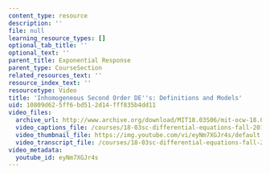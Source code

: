 ```yaml
---
content_type: resource
description: ''
file: null
learning_resource_types: []
optional_tab_title: ''
optional_text: ''
parent_title: Exponential Response
parent_type: CourseSection
related_resources_text: ''
resource_index_text: ''
resourcetype: Video
title: 'Inhomogeneous Second Order DE''s: Definitions and Models'
uid: 10809d62-5ff6-bd51-2d14-fff835b4dd11
video_files:
  archive_url: http://www.archive.org/download/MIT18.03S06/mit-ocw-18.03-lec12-07mar2003-220k_512kb.mp4
  video_captions_file: /courses/18-03sc-differential-equations-fall-2011/1e0a2b8b8fde5ecc87a7b00a1fa1cd1e_eyNm7XGJr4s.vtt
  video_thumbnail_file: https://img.youtube.com/vi/eyNm7XGJr4s/default.jpg
  video_transcript_file: /courses/18-03sc-differential-equations-fall-2011/ef33392db5a6060ac3bda4bd22c037d6_eyNm7XGJr4s.pdf
video_metadata:
  youtube_id: eyNm7XGJr4s
---
```

